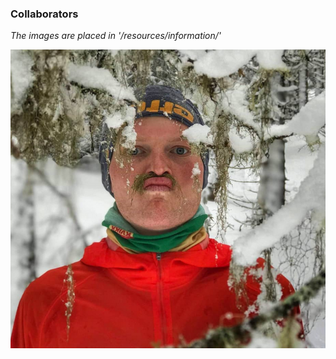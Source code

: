 ### Collaborators

*The images are placed in '/resources/information/'*

![Christian Lund](/resources/information/lundc.png)